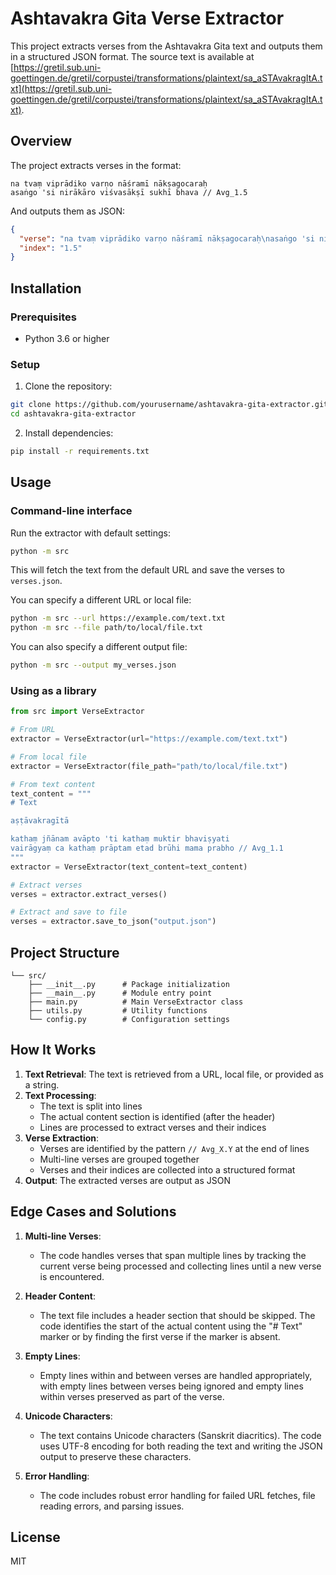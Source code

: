 # Ashtavakra Gita Verse Extractor

This project extracts verses from the Ashtavakra Gita text and outputs them in a structured JSON format. The source text is available at [https://gretil.sub.uni-goettingen.de/gretil/corpustei/transformations/plaintext/sa_aSTAvakragItA.txt](https://gretil.sub.uni-goettingen.de/gretil/corpustei/transformations/plaintext/sa_aSTAvakragItA.txt).

## Overview

The project extracts verses in the format:

```
na tvaṃ viprādiko varṇo nāśramī nākṣagocaraḥ 
asaṅgo 'si nirākāro viśvasākṣī sukhī bhava // Avg_1.5
```

And outputs them as JSON:

```json
{
  "verse": "na tvaṃ viprādiko varṇo nāśramī nākṣagocaraḥ\nasaṅgo 'si nirākāro viśvasākṣī sukhī bhava",
  "index": "1.5"
}
```

## Installation

### Prerequisites

- Python 3.6 or higher

### Setup

1. Clone the repository:

```bash
git clone https://github.com/yourusername/ashtavakra-gita-extractor.git
cd ashtavakra-gita-extractor
```

2. Install dependencies:

```bash
pip install -r requirements.txt
```

## Usage

### Command-line interface

Run the extractor with default settings:

```bash
python -m src
```

This will fetch the text from the default URL and save the verses to `verses.json`.

You can specify a different URL or local file:

```bash
python -m src --url https://example.com/text.txt
python -m src --file path/to/local/file.txt
```

You can also specify a different output file:

```bash
python -m src --output my_verses.json
```

### Using as a library

```python
from src import VerseExtractor

# From URL
extractor = VerseExtractor(url="https://example.com/text.txt")

# From local file
extractor = VerseExtractor(file_path="path/to/local/file.txt")

# From text content
text_content = """
# Text

aṣṭāvakragītā

kathaṃ jñānam avāpto 'ti kathaṃ muktir bhaviṣyati 
vairāgyaṃ ca kathaṃ prāptam etad brūhi mama prabho // Avg_1.1
"""
extractor = VerseExtractor(text_content=text_content)

# Extract verses
verses = extractor.extract_verses()

# Extract and save to file
verses = extractor.save_to_json("output.json")
```

## Project Structure

```
└── src/
    ├── __init__.py      # Package initialization
    ├── __main__.py      # Module entry point
    ├── main.py          # Main VerseExtractor class
    ├── utils.py         # Utility functions
    └── config.py        # Configuration settings
```

## How It Works

1. **Text Retrieval**: The text is retrieved from a URL, local file, or provided as a string.
2. **Text Processing**: 
   - The text is split into lines
   - The actual content section is identified (after the header)
   - Lines are processed to extract verses and their indices
3. **Verse Extraction**:
   - Verses are identified by the pattern `// Avg_X.Y` at the end of lines
   - Multi-line verses are grouped together
   - Verses and their indices are collected into a structured format
4. **Output**: The extracted verses are output as JSON

## Edge Cases and Solutions

1. **Multi-line Verses**: 
   - The code handles verses that span multiple lines by tracking the current verse being processed and collecting lines until a new verse is encountered.

2. **Header Content**: 
   - The text file includes a header section that should be skipped. The code identifies the start of the actual content using the "# Text" marker or by finding the first verse if the marker is absent.

3. **Empty Lines**: 
   - Empty lines within and between verses are handled appropriately, with empty lines between verses being ignored and empty lines within verses preserved as part of the verse.

4. **Unicode Characters**: 
   - The text contains Unicode characters (Sanskrit diacritics). The code uses UTF-8 encoding for both reading the text and writing the JSON output to preserve these characters.

5. **Error Handling**:
   - The code includes robust error handling for failed URL fetches, file reading errors, and parsing issues.

## License

MIT
